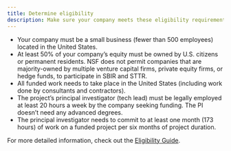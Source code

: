 ```yaml
---
title: Determine eligibility
description: Make sure your company meets these eligibility requirements
---
```


- Your company must be a small business (fewer than 500 employees) located in the United States.
- At least 50% of your company’s equity must be owned by U.S. citizens or permanent residents. NSF does not permit companies that are majority-owned by multiple venture capital firms, private equity firms, or hedge funds, to participate in SBIR and STTR.
- All funded work needs to take place in the United States (including work done by consultants and contractors).
- The project’s principal investigator (tech lead) must be legally employed at least 20 hours a week by the company seeking funding. The PI doesn’t need any advanced degrees.
- The principal investigator needs to commit to at least one month (173 hours) of work on a funded project per six months of project duration.

For more detailed information, check out the [Eligibility Guide](https://www.sbir.gov/faqs/eligibility-requirements).

